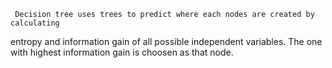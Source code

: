      Decision tree uses trees to predict where each nodes are created by calculating
entropy and information gain of all possible independent variables. The one with 
highest information gain is choosen as that node.
